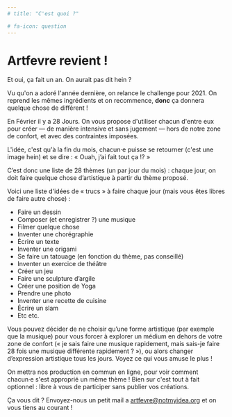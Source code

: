 ```yaml
---
# title: "C'est quoi ?"

# fa-icon: question
---
```


# Artfevre revient !

Et oui, ça fait un an. On aurait pas dit hein ?

Vu qu'on a adoré l'année dernière, on relance le challenge pour 2021. On reprend les mêmes ingrédients et on recommence, **donc** ça donnera quelque chose de différent !

En Février il y a 28 Jours. On vous propose d'utiliser chacun d'entre eux pour créer — de manière intensive et sans jugement — hors de notre zone de confort, et avec des contraintes imposées.

L'idée, c'est qu'à la fin du mois, chacun⋅e puisse se retourner (c'est une image hein) et se dire : « Ouah, j’ai fait tout ça !? »

C’est donc une liste de 28 thèmes (un par jour du mois) : chaque jour, on doit faire quelque chose d’artistique à partir du thème proposé.

Voici une liste d'idées de « trucs » à faire chaque jour (mais vous êtes libres de faire autre chose) :

- Faire un dessin
- Composer (et enregistrer ?) une musique
- Filmer quelque chose
- Inventer une chorégraphie
- Écrire un texte
- Inventer une origami
- Se faire un tatouage (en fonction du thème, pas conseillé)
- Inventer un exercice de théâtre
- Créer un jeu
- Faire une sculpture d’argile
- Créer une position de Yoga
- Prendre une photo
- Inventer une recette de cuisine
- Écrire un slam
- Etc etc.

Vous pouvez décider de ne choisir qu’une forme artistique (par exemple que la musique) pour vous forcer à explorer un médium en dehors de votre zone de confort (« je sais faire une musique rapidement, mais sais-je faire 28 fois une musique différente rapidement ? »), ou alors changer d’expression artistique tous les jours. Voyez ce qui vous amuse le plus !

On mettra nos production en commun en ligne, pour voir comment chacun·e s'est approprié un même thème ! Bien sur c'est tout à fait optionnel : libre à vous de participer sans publier vos créations.

Ça vous dit ? Envoyez-nous un petit mail a [artfevre@notmyidea.org](mailto:artfevre@notmyidea.org) et on vous tiens au courant !
